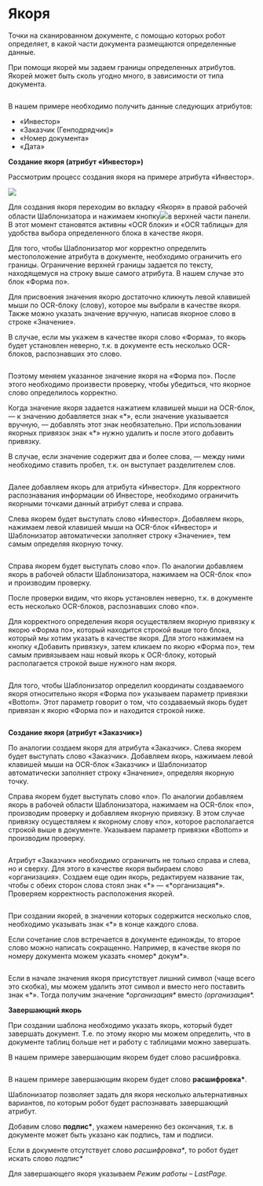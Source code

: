 # Якоря

Точки на сканированном документе, с помощью которых робот определяет, в какой части документа размещаются определенные данные.

При помощи якорей мы задаем границы определенных атрибутов. Якорей может быть сколь угодно много, в зависимости от типа документа.&#x20;

<figure><img src="https://sherparpa.ru/wp-content/uploads/2023/11/image33-459w239h.png" alt=""><figcaption></figcaption></figure>

В нашем примере необходимо получить данные следующих атрибутов:

* «Инвестор»
* «Заказчик (Генподрядчик)»
* «Номер документа»
* «Дата»

**Создание якоря (атрибут «Инвестор»)**

Рассмотрим процесс создания якоря на примере атрибута «Инвестор».

![](https://sherparpa.ru/wp-content/uploads/2023/11/image34-590w301h.png)

Для создания якоря переходим во вкладку «Якоря» в правой рабочей области Шаблонизатора и нажимаем кнопку![](https://sherparpa.ru/wp-content/uploads/2023/11/image35-1.png)в верхней части панели. В этот момент становятся активны «OCR блоки» и «OCR таблицы» для удобства выбора определенного блока в качестве якоря.

Для того, чтобы Шаблонизатор мог корректно определить местоположение атрибута в документе, необходимо ограничить его границы. Ограничение верхней границы задается по тексту, находящемуся на строку выше самого атрибута. В нашем случае это блок «Форма по».

Для присвоения значения якорю достаточно кликнуть левой клавишей мыши по OCR-блоку (слову), которое мы выбрали в качестве якоря. Также можно указать значение вручную, написав якорное слово в строке «Значение».

В случае, если мы укажем в качестве якоря слово «Форма», то якорь будет установлен неверно, т.к. в документе есть несколько OCR-блоков, распознавших это слово.

<figure><img src="https://sherparpa.ru/wp-content/uploads/2023/11/image36-605w113h.png" alt=""><figcaption></figcaption></figure>

Поэтому меняем указанное значение якоря на «Форма по». После этого необходимо произвести проверку, чтобы убедиться, что якорное слово определилось корректно.

Когда значение якоря задается нажатием клавишей мыши на OCR-блок, — к значению добавляется знак «\*», если значение указывается вручную, — добавлять этот знак необязательно. При использовании якорных привязок знак «\*» нужно удалить и после этого добавить привязку.

В случае, если значение содержит два и более слова, — между ними необходимо ставить пробел, т.к. он выступает разделителем слов.

<figure><img src="https://sherparpa.ru/wp-content/uploads/2023/11/image37-605w137h.png" alt=""><figcaption></figcaption></figure>

Далее добавляем якорь для атрибута «Инвестор». Для корректного распознавания информации об Инвесторе, необходимо ограничить якорными точками данный атрибут слева и справа.

Слева якорем будет выступать слово «Инвестор». Добавляем якорь, нажимаем левой клавишей мыши на OCR-блок «Инвестор» и Шаблонизатор автоматически заполняет строку «Значение», тем самым определяя якорную точку.

<figure><img src="https://sherparpa.ru/wp-content/uploads/2023/11/image38-605w120h.png" alt=""><figcaption></figcaption></figure>

Справа якорем будет выступать слово «по». По аналогии добавляем якорь в рабочей области Шаблонизатора, нажимаем на OCR-блок «по» и производим проверку.

После проверки видим, что якорь установлен неверно, т.к. в документе есть несколько OCR-блоков, распознавших слово «по».

Для корректного определения якоря осуществляем якорную привязку к якорю «Форма по», который находится строкой выше того блока, который мы хотим указать в качестве якоря. Для этого нажимаем на кнопку «Добавить привязку», затем кликаем по якорю «Форма по», тем самым привязываем наш новый якорь к OCR-блоку, который располагается строкой выше нужного нам якоря.

<figure><img src="https://sherparpa.ru/wp-content/uploads/2023/11/image39-605w156h.png" alt=""><figcaption></figcaption></figure>

Для того, чтобы Шаблонизатор определил координаты создаваемого якоря относительно якоря «Форма по» указываем параметр привязки «Bottom». Этот параметр говорит о том, что создаваемый якорь будет привязан к якорю «Форма по» и находится строкой ниже.

<figure><img src="https://sherparpa.ru/wp-content/uploads/2023/11/image40-258w111h.png" alt=""><figcaption></figcaption></figure>

**Создание якоря (атрибут «Заказчик»)**

По аналогии создаем якоря для атрибута «Заказчик». Слева якорем будет выступать слово «Заказчик». Добавляем якорь, нажимаем левой клавишей мыши на OCR-блок «Заказчик» и Шаблонизатор автоматически заполняет строку «Значение», определяя якорную точку.

Справа якорем будет выступать слово «по». По аналогии добавляем якорь в рабочей области Шаблонизатора, нажимаем на OCR-блок «по», производим проверку и добавляем якорную привязку. В этом случае привязку осуществляем к якорному слову «по», которое располагается строкой выше в документе. Указываем параметр привязки «Bottom» и производим проверку.

<figure><img src="https://sherparpa.ru/wp-content/uploads/2023/11/image41-605w323h.png" alt=""><figcaption></figcaption></figure>

Атрибут «Заказчик» необходимо ограничить не только справа и слева, но и сверху. Для этого в качестве якоря выбираем слово «организация». Создаем еще один якорь, редактируем название так, чтобы с обеих сторон слова стоял знак «\*» — «\*организация\*». Проверяем корректность расположения якорей.

<figure><img src="https://sherparpa.ru/wp-content/uploads/2023/11/image42-605w138h.png" alt=""><figcaption></figcaption></figure>

При создании якорей, в значении которых содержится несколько слов, необходимо указывать знак «\*» в конце каждого слова.

Если сочетание слов встречается в документе единожды, то второе слово можно написать сокращенно. Например, в качестве якоря по номеру документа можем указать «номер\* докум\*».

<figure><img src="https://sherparpa.ru/wp-content/uploads/2023/11/image43-605w162h.png" alt=""><figcaption></figcaption></figure>

Если в начале значения якоря присутствует лишний символ (чаще всего это скобка), мы можем удалить этот символ и вместо него поставить знак «\*». Тогда получим значение _\*организация\*_ вместо _(организация\*._

**Завершающий якорь**

При создании шаблона необходимо указать якорь, который будет завершать документ. Т.е. по этому якорю мы можем определить, что в документе таблиц больше нет и работу с таблицами можно завершать.

В нашем примере завершающим якорем будет слово расшифровка.

<figure><img src="https://sherparpa.ru/wp-content/uploads/2023/11/image44-232w218h.png" alt=""><figcaption></figcaption></figure>

В нашем примере завершающим якорем будет слово **расшифровка\***.

Шаблонизатор позволяет задать для якоря несколько альтернативных вариантов, по которым робот будет распознавать завершающий атрибут.

Добавим слово **подпис\***, укажем намеренно без окончания, т.к. в документе может быть указано как подпись, там и подписи.

Если в документе отсутствует слово _расшифровка\*_, то робот будет искать слово _подпис\*_

Для завершающего якоря указываем _Режим работы – LastPage._
